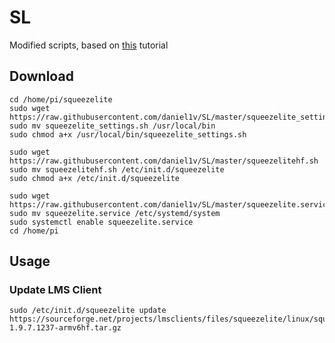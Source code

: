 # SL
Modified scripts, based on [this](http://www.gerrelt.nl/RaspberryPi/wordpress/tutorial-installing-squeezelite-player-on-raspbian) tutorial

## Download
```
cd /home/pi/squeezelite
sudo wget https://raw.githubusercontent.com/daniel1v/SL/master/squeezelite_settings.sh
sudo mv squeezelite_settings.sh /usr/local/bin
sudo chmod a+x /usr/local/bin/squeezelite_settings.sh
 
sudo wget https://raw.githubusercontent.com/daniel1v/SL/master/squeezelitehf.sh
sudo mv squeezelitehf.sh /etc/init.d/squeezelite
sudo chmod a+x /etc/init.d/squeezelite
 
sudo wget https://raw.githubusercontent.com/daniel1v/SL/master/squeezelite.service
sudo mv squeezelite.service /etc/systemd/system
sudo systemctl enable squeezelite.service 
cd /home/pi
```

## Usage
### Update LMS Client
```
sudo /etc/init.d/squeezelite update https://sourceforge.net/projects/lmsclients/files/squeezelite/linux/squeezelite-1.9.7.1237-armv6hf.tar.gz
```
